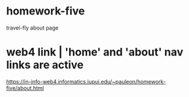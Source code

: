 # homework-five
 travel-fly about page

# web4 link | 'home' and 'about' nav links are active
https://in-info-web4.informatics.iupui.edu/~pauleon/homework-five/about.html